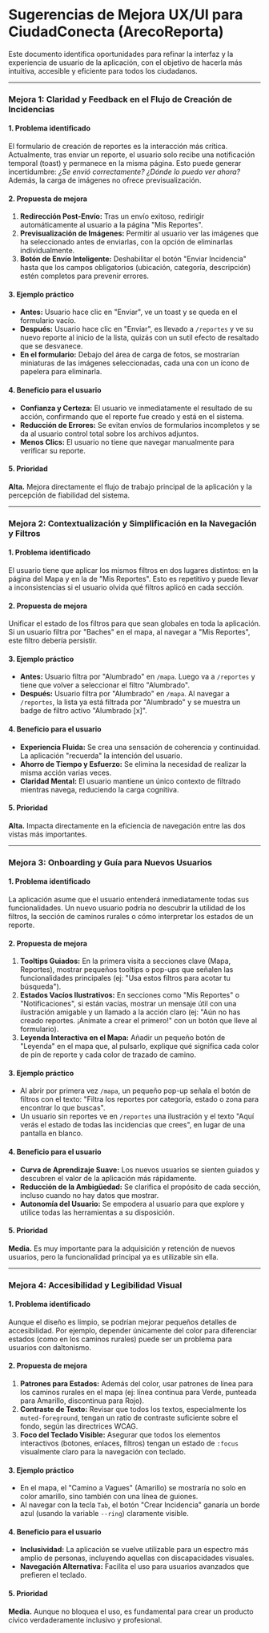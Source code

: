 # Sugerencias de Mejora UX/UI para CiudadConecta (ArecoReporta)

Este documento identifica oportunidades para refinar la interfaz y la experiencia de usuario de la aplicación, con el objetivo de hacerla más intuitiva, accesible y eficiente para todos los ciudadanos.

---

### **Mejora 1: Claridad y Feedback en el Flujo de Creación de Incidencias**

#### **1. Problema identificado**
El formulario de creación de reportes es la interacción más crítica. Actualmente, tras enviar un reporte, el usuario solo recibe una notificación temporal (toast) y permanece en la misma página. Esto puede generar incertidumbre: *¿Se envió correctamente? ¿Dónde lo puedo ver ahora?* Además, la carga de imágenes no ofrece previsualización.

#### **2. Propuesta de mejora**
1.  **Redirección Post-Envío:** Tras un envío exitoso, redirigir automáticamente al usuario a la página "Mis Reportes".
2.  **Previsualización de Imágenes:** Permitir al usuario ver las imágenes que ha seleccionado antes de enviarlas, con la opción de eliminarlas individualmente.
3.  **Botón de Envío Inteligente:** Deshabilitar el botón "Enviar Incidencia" hasta que los campos obligatorios (ubicación, categoría, descripción) estén completos para prevenir errores.

#### **3. Ejemplo práctico**
- **Antes:** Usuario hace clic en "Enviar", ve un toast y se queda en el formulario vacío.
- **Después:** Usuario hace clic en "Enviar", es llevado a `/reportes` y ve su nuevo reporte al inicio de la lista, quizás con un sutil efecto de resaltado que se desvanece.
- **En el formulario:** Debajo del área de carga de fotos, se mostrarían miniaturas de las imágenes seleccionadas, cada una con un ícono de papelera para eliminarla.

#### **4. Beneficio para el usuario**
- **Confianza y Certeza:** El usuario ve inmediatamente el resultado de su acción, confirmando que el reporte fue creado y está en el sistema.
- **Reducción de Errores:** Se evitan envíos de formularios incompletos y se da al usuario control total sobre los archivos adjuntos.
- **Menos Clics:** El usuario no tiene que navegar manualmente para verificar su reporte.

#### **5. Prioridad**
**Alta.** Mejora directamente el flujo de trabajo principal de la aplicación y la percepción de fiabilidad del sistema.

---

### **Mejora 2: Contextualización y Simplificación en la Navegación y Filtros**

#### **1. Problema identificado**
El usuario tiene que aplicar los mismos filtros en dos lugares distintos: en la página del Mapa y en la de "Mis Reportes". Esto es repetitivo y puede llevar a inconsistencias si el usuario olvida qué filtros aplicó en cada sección.

#### **2. Propuesta de mejora**
Unificar el estado de los filtros para que sean globales en toda la aplicación. Si un usuario filtra por "Baches" en el mapa, al navegar a "Mis Reportes", este filtro debería persistir.

#### **3. Ejemplo práctico**
- **Antes:** Usuario filtra por "Alumbrado" en `/mapa`. Luego va a `/reportes` y tiene que volver a seleccionar el filtro "Alumbrado".
- **Después:** Usuario filtra por "Alumbrado" en `/mapa`. Al navegar a `/reportes`, la lista ya está filtrada por "Alumbrado" y se muestra un badge de filtro activo "Alumbrado [x]".

#### **4. Beneficio para el usuario**
- **Experiencia Fluida:** Se crea una sensación de coherencia y continuidad. La aplicación "recuerda" la intención del usuario.
- **Ahorro de Tiempo y Esfuerzo:** Se elimina la necesidad de realizar la misma acción varias veces.
- **Claridad Mental:** El usuario mantiene un único contexto de filtrado mientras navega, reduciendo la carga cognitiva.

#### **5. Prioridad**
**Alta.** Impacta directamente en la eficiencia de navegación entre las dos vistas más importantes.

---

### **Mejora 3: Onboarding y Guía para Nuevos Usuarios**

#### **1. Problema identificado**
La aplicación asume que el usuario entenderá inmediatamente todas sus funcionalidades. Un nuevo usuario podría no descubrir la utilidad de los filtros, la sección de caminos rurales o cómo interpretar los estados de un reporte.

#### **2. Propuesta de mejora**
1.  **Tooltips Guiados:** En la primera visita a secciones clave (Mapa, Reportes), mostrar pequeños tooltips o pop-ups que señalen las funcionalidades principales (ej: "Usa estos filtros para acotar tu búsqueda").
2.  **Estados Vacíos Ilustrativos:** En secciones como "Mis Reportes" o "Notificaciones", si están vacías, mostrar un mensaje útil con una ilustración amigable y un llamado a la acción claro (ej: "Aún no has creado reportes. ¡Anímate a crear el primero!" con un botón que lleve al formulario).
3.  **Leyenda Interactiva en el Mapa:** Añadir un pequeño botón de "Leyenda" en el mapa que, al pulsarlo, explique qué significa cada color de pin de reporte y cada color de trazado de camino.

#### **3. Ejemplo práctico**
- Al abrir por primera vez `/mapa`, un pequeño pop-up señala el botón de filtros con el texto: "Filtra los reportes por categoría, estado o zona para encontrar lo que buscas".
- Un usuario sin reportes ve en `/reportes` una ilustración y el texto "Aquí verás el estado de todas las incidencias que crees", en lugar de una pantalla en blanco.

#### **4. Beneficio para el usuario**
- **Curva de Aprendizaje Suave:** Los nuevos usuarios se sienten guiados y descubren el valor de la aplicación más rápidamente.
- **Reducción de la Ambigüedad:** Se clarifica el propósito de cada sección, incluso cuando no hay datos que mostrar.
- **Autonomía del Usuario:** Se empodera al usuario para que explore y utilice todas las herramientas a su disposición.

#### **5. Prioridad**
**Media.** Es muy importante para la adquisición y retención de nuevos usuarios, pero la funcionalidad principal ya es utilizable sin ella.

---

### **Mejora 4: Accesibilidad y Legibilidad Visual**

#### **1. Problema identificado**
Aunque el diseño es limpio, se podrían mejorar pequeños detalles de accesibilidad. Por ejemplo, depender únicamente del color para diferenciar estados (como en los caminos rurales) puede ser un problema para usuarios con daltonismo.

#### **2. Propuesta de mejora**
1.  **Patrones para Estados:** Además del color, usar patrones de línea para los caminos rurales en el mapa (ej: línea continua para Verde, punteada para Amarillo, discontinua para Rojo).
2.  **Contraste de Texto:** Revisar que todos los textos, especialmente los `muted-foreground`, tengan un ratio de contraste suficiente sobre el fondo, según las directrices WCAG.
3.  **Foco del Teclado Visible:** Asegurar que todos los elementos interactivos (botones, enlaces, filtros) tengan un estado de `:focus` visualmente claro para la navegación con teclado.

#### **3. Ejemplo práctico**
- En el mapa, el "Camino a Vagues" (Amarillo) se mostraría no solo en color amarillo, sino también con una línea de guiones.
- Al navegar con la tecla `Tab`, el botón "Crear Incidencia" ganaría un borde azul (usando la variable `--ring`) claramente visible.

#### **4. Beneficio para el usuario**
- **Inclusividad:** La aplicación se vuelve utilizable para un espectro más amplio de personas, incluyendo aquellas con discapacidades visuales.
- **Navegación Alternativa:** Facilita el uso para usuarios avanzados que prefieren el teclado.

#### **5. Prioridad**
**Media.** Aunque no bloquea el uso, es fundamental para crear un producto cívico verdaderamente inclusivo y profesional.
